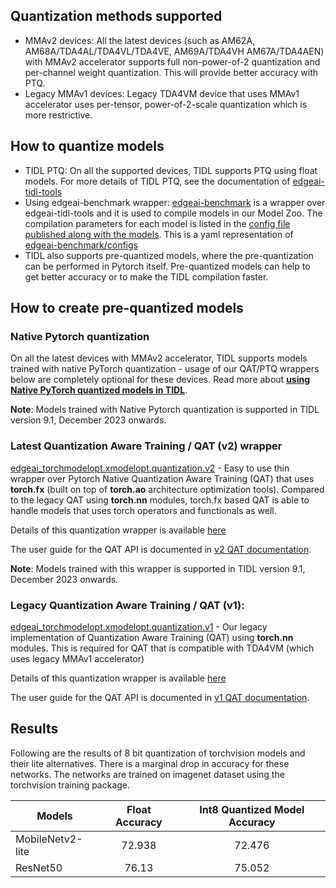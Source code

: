 
## Quantization methods supported
- MMAv2 devices: All the latest devices (such as AM62A, AM68A/TDA4AL/TDA4VL/TDA4VE, AM69A/TDA4VH AM67A/TDA4AEN) with MMAv2 accelerator supports full non-power-of-2 quantization and per-channel weight quantization. This will provide better accuracy with PTQ. 
- Legacy MMAv1 devices: Legacy TDA4VM device that uses MMAv1 accelerator uses per-tensor, power-of-2-scale quantization which is more restrictive.


## How to quantize models
- TIDL PTQ: On all the supported devices, TIDL supports PTQ using float models. For more details of TIDL PTQ, see the documentation of [edgeai-tidl-tools](https://github.com/TexasInstruments/edgeai-tidl-tools)
- Using edgeai-benchmark wrapper: [edgeai-benchmark](https://github.com/TexasInstruments/edgeai-benchmark) is a wrapper over edgeai-tidl-tools and it is used to compile models in our Model Zoo. The compilation parameters for each model is listed in the [config file published along with the models](https://github.com/TexasInstruments/edgeai-modelzoo/blob/main/models/configs.yaml). This is a yaml representation of [edgeai-benchmark/configs](https://github.com/TexasInstruments/edgeai-benchmark/configs)
- TIDL also supports pre-quantized models, where the pre-quantization can be performed in Pytorch itself. Pre-quantized models can help to get better accuracy or to make the TIDL compilation faster. 


## How to create pre-quantized models

### Native Pytorch quantization 
On all the latest devices with MMAv2 accelerator, TIDL supports models trained with native PyTorch quantization - usage of our QAT/PTQ wrappers below are completely optional for these devices. Read more about **[using Native PyTorch quantized models in TIDL](./native_pytorch_quantization.md)**.

**Note**: Models trained with Native Pytorch quantization is supported in TIDL version 9.1, December 2023 onwards. 

### Latest Quantization Aware Training / QAT (v2) wrapper
[edgeai_torchmodelopt.xmodelopt.quantization.v2](../edgeai_torchmodelopt/xmodelopt/quantization/v2) - Easy to use thin wrapper over Pytorch Native Quantization Aware Training (QAT) that uses **torch.fx** (built on top of **torch.ao** architecture optimization tools). Compared to the legacy QAT using **torch.nn** modules, torch.fx based QAT is able to handle models that uses torch operators and functionals as well. 

Details of this quantization wrapper is available [here](../edgeai_torchmodelopt/xmodelopt/quantization/v2/README.md)<br>

The user guide for the QAT API is documented in [v2 QAT documentation](../edgeai_torchmodelopt/xmodelopt/quantization/v2/docs/qat.md).

**Note**: Models trained with this wrapper is supported in TIDL version 9.1, December 2023 onwards. 

### Legacy Quantization Aware Training / QAT (v1): 
[edgeai_torchmodelopt.xmodelopt.quantization.v1](../edgeai_torchmodelopt/xmodelopt/quantization/v1) - Our legacy implementation of Quantization Aware Training (QAT) using **torch.nn** modules. This is required for QAT that is compatible with TDA4VM (which uses legacy MMAv1 accelerator)<br>

Details of this quantization wrapper is available [here](../edgeai_torchmodelopt/xmodelopt/quantization/v1/README.md)

The user guide for the QAT API is documented in [v1 QAT documentation](../edgeai_torchmodelopt/xmodelopt/quantization/v1/docs/qat.md).

## Results

Following are the results of 8 bit quantization of torchvision models and their lite alternatives. There is a marginal drop in accuracy for these networks. The networks are trained on imagenet dataset using the torchvision training package.

| Models        |  Float Accuracy          | Int8 Quantized Model Accuracy   |
| ------------- |:-------------:    | :-----:                |
| MobileNetv2-lite  | 72.938 | 72.476           |
| ResNet50     | 76.13         |   75.052              |

